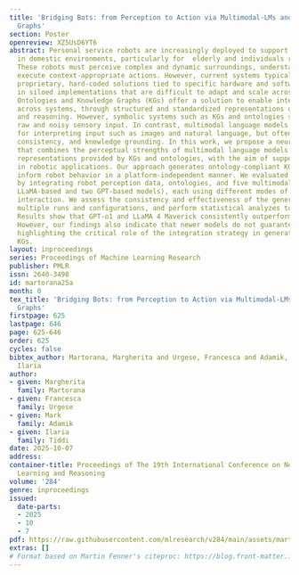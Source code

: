 ```yaml
---
title: 'Bridging Bots: from Perception to Action via Multimodal-LMs and Knowledge
  Graphs'
section: Poster
openreview: XZ5UsD6YT6
abstract: Personal service robots are increasingly deployed to support daily living
  in domestic environments, particularly for  elderly and individuals requiring assistance.
  These robots must perceive complex and dynamic surroundings, understand tasks, and
  execute context-appropriate actions. However, current systems typically rely on
  proprietary, hard-coded solutions tied to specific hardware and software, resulting
  in siloed implementations that are difficult to adapt and scale across platforms.
  Ontologies and Knowledge Graphs (KGs) offer a solution to enable interoperability
  across systems, through structured and standardized representations of knowledge
  and reasoning. However, symbolic systems such as KGs and ontologies struggle with
  raw and noisy sensory input. In contrast, multimodal language models are well suited
  for interpreting input such as images and natural language, but often lack transparency,
  consistency, and knowledge grounding. In this work, we propose a neurosymbolic framework
  that combines the perceptual strengths of multimodal language models with the structured
  representations provided by KGs and ontologies, with the aim of supporting interoperability
  in robotic applications. Our approach generates ontology-compliant KGs that can
  inform robot behavior in a platform-independent manner. We evaluated this framework
  by integrating robot perception data, ontologies, and five multimodal models (three
  LLaMA-based and two GPT-based models), each using different modes of neural-symbolic
  interaction. We assess the consistency and effectiveness of the generated KGs across
  multiple runs and configurations, and perform statistical analyzes to evaluate performance.
  Results show that GPT-o1 and LLaMA 4 Maverick consistently outperform other models.
  However, our findings also indicate that newer models do not guarantee better results,
  highlighting the critical role of the integration strategy in generating ontology-compliant
  KGs.
layout: inproceedings
series: Proceedings of Machine Learning Research
publisher: PMLR
issn: 2640-3498
id: martorana25a
month: 0
tex_title: 'Bridging Bots: from Perception to Action via Multimodal-LMs and Knowledge
  Graphs'
firstpage: 625
lastpage: 646
page: 625-646
order: 625
cycles: false
bibtex_author: Martorana, Margherita and Urgese, Francesca and Adamik, Mark and Tiddi,
  Ilaria
author:
- given: Margherita
  family: Martorana
- given: Francesca
  family: Urgese
- given: Mark
  family: Adamik
- given: Ilaria
  family: Tiddi
date: 2025-10-07
address:
container-title: Proceedings of The 19th International Conference on Neurosymbolic
  Learning and Reasoning
volume: '284'
genre: inproceedings
issued:
  date-parts:
  - 2025
  - 10
  - 7
pdf: https://raw.githubusercontent.com/mlresearch/v284/main/assets/martorana25a/martorana25a.pdf
extras: []
# Format based on Martin Fenner's citeproc: https://blog.front-matter.io/posts/citeproc-yaml-for-bibliographies/
---
```

